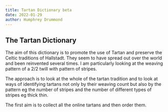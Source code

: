 ```yaml
---
title: Tartan Dictionary beta
date: 2022-01-29
author: Humphrey Drummond
---
```


## The Tartan Dictionary

The aim of this dictionary is to promote the use of Tartan and preserve the Celtic traditions of Hallstadt.  They seem to have spread out over the world and been reinvented several times.
I am particularly looking at the weaving pattern of a 2/2 twill with pattern of stripes.

The approach is to look at the whole of the tartan tradition and to look at ways of identifying tartans not only by their weaving count but also by the pattern eg the number of stripes and the number of different types of stripes eg thick thin. 

The first aim is to collect all the online tartans and then order them.